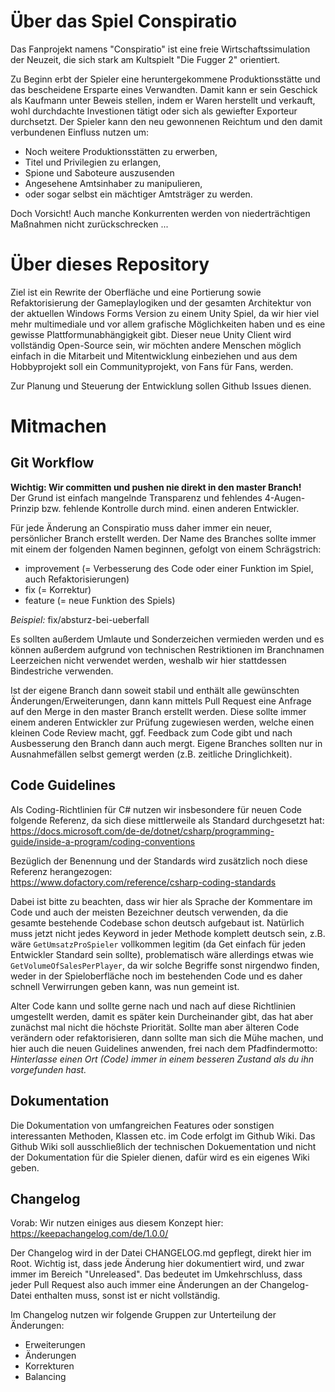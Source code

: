 # Über das Spiel Conspiratio

Das Fanprojekt namens "Conspiratio" ist eine freie Wirtschaftssimulation der Neuzeit, die sich stark am Kultspielt "Die Fugger 2" orientiert.

Zu Beginn erbt der Spieler eine heruntergekommene Produktionsstätte und das bescheidene Ersparte eines Verwandten. Damit kann er sein Geschick als Kaufmann unter Beweis stellen, indem er Waren herstellt und verkauft, wohl durchdachte Investionen tätigt oder sich als gewiefter Exporteur durchsetzt. Der Spieler kann den neu gewonnenen Reichtum und den damit verbundenen Einfluss nutzen um:

- Noch weitere Produktionsstätten zu erwerben,
- Titel und Privilegien zu erlangen,
- Spione und Saboteure auszusenden
- Angesehene Amtsinhaber zu manipulieren,
- oder sogar selbst ein mächtiger Amtsträger zu werden.

Doch Vorsicht! Auch manche Konkurrenten werden von niederträchtigen Maßnahmen nicht zurückschrecken ...

# Über dieses Repository

Ziel ist ein Rewrite der Oberfläche und eine Portierung sowie Refaktorisierung der Gameplaylogiken und der gesamten Architektur von der aktuellen Windows Forms Version zu einem Unity Spiel, da wir hier viel mehr multimediale und vor allem grafische Möglichkeiten haben und es eine gewisse Plattformunabhängigkeit gibt. Dieser neue Unity Client wird vollständig Open-Source sein, wir möchten andere Menschen möglich einfach in die Mitarbeit und Mitentwicklung einbeziehen und aus dem Hobbyprojekt soll ein Communityprojekt, von Fans für Fans, werden.

Zur Planung und Steuerung der Entwicklung sollen Github Issues dienen.

# Mitmachen

## Git Workflow

**Wichtig: Wir committen und pushen nie direkt in den master Branch!**  
Der Grund ist einfach mangelnde Transparenz und fehlendes 4-Augen-Prinzip bzw. fehlende Kontrolle durch mind. einen anderen Entwickler.

Für jede Änderung an Conspiratio muss daher immer ein neuer, persönlicher Branch erstellt werden. Der Name des Branches sollte immer mit einem der folgenden Namen beginnen, gefolgt von einem Schrägstrich:
- improvement (= Verbesserung des Code oder einer Funktion im Spiel, auch Refaktorisierungen)
- fix (= Korrektur)
- feature (= neue Funktion des Spiels)

_Beispiel:_ fix/absturz-bei-ueberfall

Es sollten außerdem Umlaute und Sonderzeichen vermieden werden und es können außerdem aufgrund von technischen Restriktionen im Branchnamen Leerzeichen nicht verwendet werden, weshalb wir hier stattdessen Bindestriche verwenden.

Ist der eigene Branch dann soweit stabil und enthält alle gewünschten Änderungen/Erweiterungen, dann kann  mittels Pull Request eine Anfrage auf den Merge in den master Branch erstellt werden. Diese sollte immer einem anderen Entwickler zur Prüfung zugewiesen werden, welche einen kleinen Code Review macht, ggf. Feedback zum Code gibt und nach Ausbesserung den Branch dann auch mergt. Eigene Branches sollten nur in Ausnahmefällen selbst gemergt werden (z.B. zeitliche Dringlichkeit).

## Code Guidelines

Als Coding-Richtlinien für C# nutzen wir insbesondere für neuen Code folgende Referenz, da sich diese mittlerweile als Standard durchgesetzt hat:  
https://docs.microsoft.com/de-de/dotnet/csharp/programming-guide/inside-a-program/coding-conventions

Bezüglich der Benennung und der Standards wird zusätzlich noch diese Referenz herangezogen:  
https://www.dofactory.com/reference/csharp-coding-standards

Dabei ist bitte zu beachten, dass wir hier als Sprache der Kommentare im Code und auch der meisten Bezeichner deutsch verwenden, da die gesamte bestehende Codebase schon deutsch aufgebaut ist. Natürlich muss jetzt nicht jedes Keyword in jeder Methode komplett deutsch sein, z.B. wäre `GetUmsatzProSpieler` vollkommen legitim (da Get einfach für jeden Entwickler Standard sein sollte), problematisch wäre allerdings etwas wie `GetVolumeOfSalesPerPlayer`, da wir solche Begriffe sonst nirgendwo finden, weder in der Spieloberfläche noch im bestehenden Code und es daher schnell Verwirrungen geben kann, was nun gemeint ist.

Alter Code kann und sollte gerne nach und nach auf diese Richtlinien umgestellt werden, damit es später kein Durcheinander gibt, das hat aber zunächst mal nicht die höchste Priorität. Sollte man aber älteren Code verändern oder refaktorisieren, dann sollte man sich die Mühe machen, und hier auch die neuen Guidelines anwenden, frei nach dem Pfadfindermotto:  
_Hinterlasse einen Ort (Code) immer in einem besseren Zustand als du ihn vorgefunden hast._

## Dokumentation

Die Dokumentation von umfangreichen Features oder sonstigen interessanten Methoden, Klassen etc. im Code erfolgt im Github Wiki. Das Github Wiki soll ausschließlich der technischen Dokuementation und nicht der Dokumentation für die Spieler dienen, dafür wird es ein eigenes Wiki geben.

## Changelog

Vorab: Wir nutzen einiges aus diesem Konzept hier: https://keepachangelog.com/de/1.0.0/

Der Changelog wird in der Datei CHANGELOG.md gepflegt, direkt hier im Root. Wichtig ist, dass jede Änderung hier dokumentiert wird, und zwar immer im Bereich "Unreleased". Das bedeutet im Umkehrschluss, dass jeder Pull Request also auch immer eine Änderungen an der Changelog-Datei enthalten muss, sonst ist er nicht vollständig.

Im Changelog nutzen wir folgende Gruppen zur Unterteilung der Änderungen:

- Erweiterungen
- Änderungen
- Korrekturen
- Balancing
